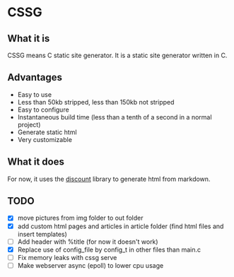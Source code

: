 # CSSG

## What it is

CSSG means C static site generator. It is a static site generator written in C.

## Advantages

- Easy to use
- Less than 50kb stripped, less than 150kb not stripped
- Easy to configure
- Instantaneous build time (less than a tenth of a second in a normal project)
- Generate static html
- Very customizable

## What it does

For now, it uses the [discount](http://www.pell.portland.or.us/~orc/Code/discount/) library to generate html from markdown.

## TODO

- [x] move pictures from img folder to out folder
- [x] add custom html pages and articles in article folder (find html files and insert templates)
- [ ] Add header with %title (for now it doesn't work)
- [x] Replace use of config_file by config_t in other files than main.c
- [ ] Fix memory leaks with cssg serve
- [ ] Make webserver async (epoll) to lower cpu usage